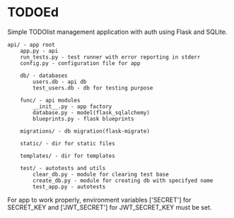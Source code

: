 # TODOEd
Simple TODOlist management application with auth using Flask and SQLite.
  
    api/ - app root
        app.py - api
        run_tests.py - test runner with error reporting in stderr
        config.py - configuration file for app
    
        db/ - databases
            users.db - api db
            test_users.db - db for testing purpose
    
        func/ - api modules
            __init__.py - app factory
            database.py - model(flask_sqlalchemy)
            blueprints.py - flask blueprints
    
        migrations/ - db migration(flask-migrate)
        
        static/ - dir for static files
    
        templates/ - dir for templates
    
        test/ - autotests and utils
            clear_db.py - module for clearing test base
            create_db.py - module for creating db with specifyed name
            test_app.py - autotests


For app to work properly, environment variables ['SECRET'] for SECRET_KEY and ['JWT_SECRET'] for JWT_SECRET_KEY must be set.
